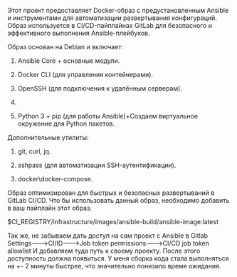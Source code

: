 Этот проект предоставляет Docker-образ с предустановленным Ansible и инструментами для автоматизации развертывания конфигураций. Образ используется в CI/CD-пайплайнах GitLab для безопасного и эффективного выполнения Ansible-плейбуков.

Образ основан на Debian и включает:

1) Ansible Core + основные модули.

2) Docker CLI (для управления контейнерами).

3) OpenSSH (для подключения к удалённым серверам).
4) 
5) Python 3 + pip (для работы Ansible)+Создаем виртуальное окружение для Python пакетов.

Дополнительные утилиты:

1) git, curl, jq.

2) sshpass (для автоматизации SSH-аутентификации).

3) docker\docker-compose.

Образ оптимизирован для быстрых и безопасных развертываний в GitLab CI/CD.
Что бы использовать данный образ, необходимо добавить в ваш пайплайн этот образ.

$CI_REGISTRY/infrastructure/images/ansible-build/ansible-image:latest

Так же, не забываем дать доступ на сам проект с Ansible в Gitlab Settings--->CI/ID--->Job token permissions--->CI/CD job token allowlist
И добавляем туда путь к своему проекту.
После этого доступность должна появиться. У меня сборка кода стала выполняться на +- 2 минуты быстрее, что значительно понизило время ожидания.
